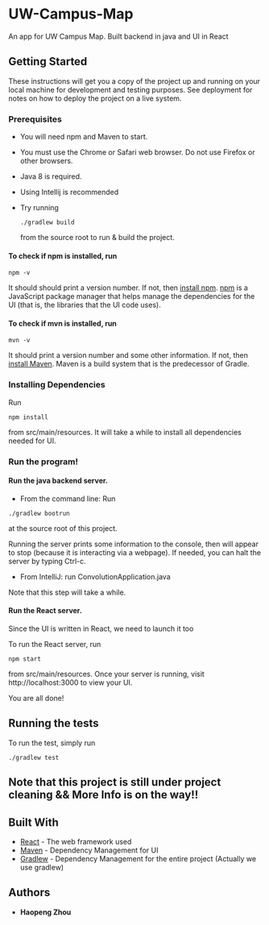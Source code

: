 # UW-Campus-Map
An app for UW Campus Map. Built backend in java and UI in React

## Getting Started

These instructions will get you a copy of the project up and running on your local machine for development and testing purposes. See deployment for notes on how to deploy the project on a live system.

### Prerequisites

- You will need npm and Maven to start. 

- You must use the Chrome or Safari web browser. Do not use Firefox or other browsers.

- Java 8 is required.

- Using Intellij is recommended

- Try running 
   ```
   ./gradlew build
   ```
   from the source root to run & build the project.

#### To check if npm is installed, run
 
```
npm -v
```
It should should print a version number. If not, then [install npm](https://www.npmjs.com/get-npm). [npm](https://www.npmjs.com/) is a JavaScript package manager that helps manage the dependencies for the UI (that is, the libraries that the UI code uses).

#### To check if mvn is installed, run
 
```
mvn -v
```
It should print a version number and some other information. If not, then [install Maven](https://maven.apache.org/install.html). Maven is a build system that is the predecessor of Gradle.

### Installing Dependencies 

Run
```
npm install
```

from src/main/resources. It will take a while to install all dependencies needed for UI.

### Run the program!

#### Run the java backend server.

- From the command line: 
Run
```
./gradlew bootrun
```
at the source root of this project.

Running the server prints some information to the console, then will appear to stop (because it is interacting via a webpage). If needed, you can halt the server by typing Ctrl-c.
  
- From IntelliJ: run ConvolutionApplication.java

Note that this step will take a while.

#### Run the React server.

Since the UI is written in React, we need to launch it too

To run the React server, run 

```
npm start
````

from src/main/resources. Once your server is running, visit http://localhost:3000 to view your UI.

You are all done!


## Running the tests

To run the test, simply run

```
./gradlew test
```
## Note that this project is still under project cleaning && More Info is on the way!!
## Built With

* [React](https://reactjs.org/) - The web framework used
* [Maven](https://maven.apache.org/) - Dependency Management for UI
* [Gradlew](https://gradle.org/install/) - Dependency Management for the entire project (Actually we use gradlew)

## Authors

* **Haopeng Zhou**
